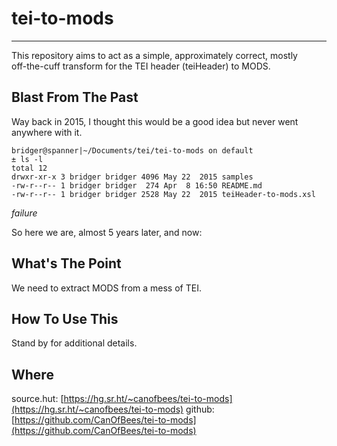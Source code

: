 # tei-to-mods
-----

This repository aims to act as a simple, approximately correct, mostly  
off-the-cuff transform for the TEI header (teiHeader) to MODS.

## Blast From The Past ##

Way back in 2015, I thought this would be a good idea but never went
anywhere with it.

```shell
bridger@spanner|~/Documents/tei/tei-to-mods on default
± ls -l
total 12
drwxr-xr-x 3 bridger bridger 4096 May 22  2015 samples
-rw-r--r-- 1 bridger bridger  274 Apr  8 16:50 README.md
-rw-r--r-- 1 bridger bridger 2528 May 22  2015 teiHeader-to-mods.xsl

```

_failure_

So here we are, almost 5 years later, and now:

## What's The Point ##
We need to extract MODS from a mess of TEI.

## How To Use This ##
Stand by for additional details.

## Where ##
source.hut: [https://hg.sr.ht/~canofbees/tei-to-mods](https://hg.sr.ht/~canofbees/tei-to-mods)
github: [https://github.com/CanOfBees/tei-to-mods](https://github.com/CanOfBees/tei-to-mods)

